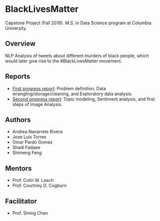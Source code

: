 # BlackLivesMatter

Capstone Project (Fall 2019). M.S. in Data Science program at Columbia University.

## Overview
NLP Analysis of tweets about different murders of black people, which would later give rise to the #BlackLivesMatter movement.

## Reports
* [First progress report](https://github.com/opardo/BlackLivesMatter/blob/master/Reports/CapstoneProgressReport_Faculty10_Team1.pdf): Problem definition, Data wrangling/storage/cleaning, and Exploratory data analysis.
* [Second progress report](https://github.com/opardo/BlackLivesMatter/blob/master/Reports/Capstone%20Progress%20Report%202.pdf): Topic modeling, Sentiment analysis, and first steps of Image Analysis.

## Authors

* Andrea Navarrete Rivera
* Jose Luis Torres
* Omar Pardo Gomez
* Shadi Fadaee
* Shimeng Feng

## Mentors

* Prof. Colin W. Leach
* Prof. Courtney D. Cogburn

## Facilitator
* Prof. Sining Chen
